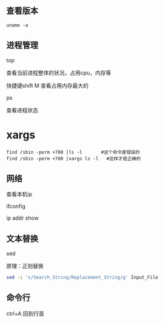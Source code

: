 ## 查看版本

```
uname -a
```



## 进程管理

top 

查看当前进程整体的状况，占用cpu，内存等

快捷键shift M 查看占用内存最大的



ps

查看进程状态





# xargs

```shell
find /sbin -perm +700 |ls -l       #这个命令是错误的
find /sbin -perm +700 |xargs ls -l   #这样才是正确的
```





## 网络

查看本机ip



ifconfig 

ip addr show



## 文本替换

sed

原理：正则替换

```sh
sed -i 's/Search_String/Replacement_String/g' Input_File
```



## 命令行

ctrl+A 回到行首